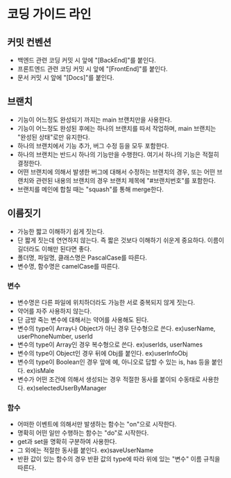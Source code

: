 # 코딩 가이드 라인

## 커밋 컨벤션
- 백엔드 관련 코딩 커밋 시 앞에 "[BackEnd]"를 붙인다.
- 프론트엔드 관련 코딩 커밋 시 앞에 "[FrontEnd]"를 붙인다.
- 문서 커밋 시 앞에 "[Docs]"를 붙인다.

## 브랜치
- 기능이 어느정도 완성되기 까지는 main 브랜치만을 사용한다.
- 기능이 어느정도 완성된 후에는 하나의 브랜치를 따서 작업하며, main 브랜치는 "완성된 상태"로만 유지한다.
- 하나의 브랜치에서 기능 추가, 버그 수정 등을 모두 포함한다.
- 하나의 브랜치는 반드시 하나의 기능만을 수행한다. 여기서 하나의 기능은 적절히 결정한다.
- 어떤 브랜치에 의해서 발생한 버그에 대해서 수정하는 브랜치의 경우, 또는 어떤 브랜치와 관련된 내용의 브랜치의 경우 브랜치 제목에 "#브랜치번호"를 포함한다.
- 브랜치를 메인에 합칠 때는 "squash"를 통해 merge한다.

## 이름짓기
- 가능한 짧고 이해하기 쉽게 짓는다.
- 단 짧게 짓는데 연연하지 않는다. 즉 짧은 것보다 이해하기 쉬운게 중요하다. 이름이 길더라도 이해만 된다면 좋다.
- 폴더명, 파일명, 클래스명은 PascalCase를 따른다.
- 변수명, 함수명은 camelCase를 따른다.
### 변수
- 변수명은 다른 파일에 위치하더라도 가능한 서로 중복되지 않게 짓는다.
- 약어를 자주 사용하지 않는다.
- 단 금방 죽는 변수에 대해서는 약어를 사용해도 된다.
- 변수의 type이 Array나 Object가 아닌 경우 단수형으로 쓴다. ex)userName, userPhoneNumber, userId
- 변수의 type이 Array인 경우 복수형으로 쓴다. ex)userIds, userNames
- 변수의 type이 Object인 경우 뒤에 Obj를 붙인다. ex)userInfoObj
- 변수의 type이 Boolean인 경우 앞에 예, 아니오로 답할 수 있는 is, has 등을 붙인다. ex)isMale
- 변수가 어떤 조건에 의해서 생성되는 경우 적절한 동사를 붙이되 수동태로 사용한다. ex)selectedUserByManager
### 함수
- 어떠한 이벤트에 의해서만 발생하는 함수는 "on"으로 시작한다.
- 명확히 어떤 일만 수행하는 함수는 "do"로 시작한다.
- get과 set을 명확히 구분하여 사용한다.
- 그 외에는 적절한 동사를 붙인다. ex)saveUserName
- 반환 값이 있는 함수의 경우 반환 값의 type에 따라 위에 있는 "변수" 이름 규칙을 따른다.